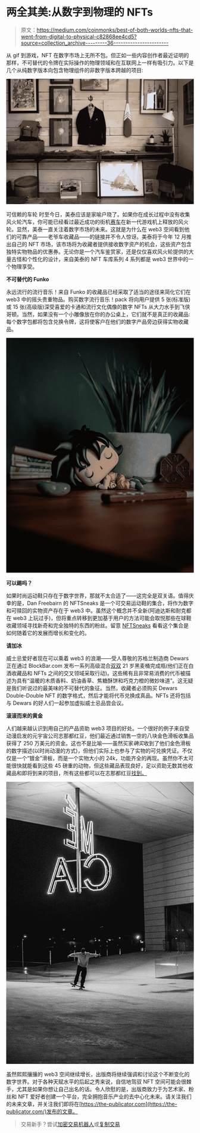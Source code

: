# 两全其美:从数字到物理的 NFTs

> 原文：<https://medium.com/coinmonks/best-of-both-worlds-nfts-that-went-from-digital-to-physical-c82868ee4cd5?source=collection_archive---------36----------------------->

从 gif 到游戏，NFT 在数字市场上无所不包。但正如一些内容创作者最近证明的那样，不可替代的令牌在实际操作的物理领域和在互联网上一样有吸引力。以下是几个从纯数字版本向包含物理组件的非数字版本跨越的项目:

![](img/0c35f628bbd6c18d2a7598427e74ee15.png)

可信赖的车轮
时至今日，美泰应该是家喻户晓了。如果你在成长过程中没有收集风火轮汽车，你可能已经看过最近成功的街机[赛车](https://www.xbox.com/en-AU/games/store/hot-wheels-unleashed/9nlcvdb447qz)在新一代游戏机上释放的风火轮。显然，美泰一直关注着数字市场的未来。这就是为什么在 web3 空间看到他们的可靠产品——老爷车收藏品——的链接并不令人惊讶。美泰将于今年 12 月推出自己的 NFT 市场，该市场将为收藏者提供接收数字资产的机会，这些资产包含独特实物物品的优惠券。无论你是一个汽车鉴赏家，还是仅仅喜欢风火轮提供的大量古怪和个性化的设计，来自美泰的 NFT 车库系列 4 系列都是 web3 世界中的一个物理享受。

**不可替代的 Funko**

永远流行的流行音乐！来自 Funko 的收藏品已经采取了适当的途径来简化它们在 web3 中的摇头贵重物品。购买数字流行音乐！pack 将向用户提供 5 张(标准版)或 15 张(高级版)深受喜爱的卡通和流行文化偶像的数字 NFTs 从大力水手到飞侠哥顿。当然，如果没有一个小雕像放在你的办公桌上，它们就不是真正的收藏品:每个数字包都将包含兑换令牌，这将使客户在他们的数字产品旁边获得实物收藏品。

![](img/66561e436c31bcb3ea19ba79e6c9c41c.png)

**可以踢吗？**

如果时尚运动鞋只存在于数字世界，那就不太合适了——这完全是双关语。值得庆幸的是，Dan Freebairn 的 NFTSneaks 是一个可交易运动鞋的集合，将作为数字和可赎回的实物资产存在于 web3 中。虽然这个概念并不全新(阿迪达斯和耐克都在 web3 上玩过手)，但将重点转移到更加基于用户的方法可能会取悦那些在球鞋收藏领域寻找新奇和完全独特的东西的粉丝。留意 [NFTSneaks](https://rarible.com/nftsneaks/owned) 看看这个集合是如何随着它的发展而增长和变化的。

**请加冰**

威士忌爱好者现在可以乘着 web3 的浪潮——受人尊敬的苏格兰制造商 Dewars 正在通过 BlockBar.com 发布一系列高级混合[双双](https://thewhiskeywash.com/whiskey-styles/scotch-whiskey/dewars-launches-its-first-nft-for-double-double-21-year-old/) 21 岁黑麦桶完成瓶(他们正在白酒收藏品和 NFTs 之间的交叉领域采取行动)。这些稀有且非常易消费的代币被描述为具有“温暖的木质香料、奶油香草、焦糖酥饼和巧克力橙的微妙味道”。这无疑是我们听说过的最美味的不可替代的象征。当然，收藏者必须购买 Dewars Double-Double NFT 的数字格式，然后才能将代币兑换成真品。NFTs 还将包括与 Dewars 的好人们一起参加虚拟威士忌品尝会议。

**滚滚而来的黄金**

人们越来越认识到用自己的产品资助 web3 项目的好处。一个很好的例子来自受动漫启发的元宇宙公司志那都红豆，他们最近通过销售一空的八块金色滑板收集品获得了 250 万美元的资金。这也不是比喻——虽然买家*确实*收到了他们金色滑板的数字描述(以时尚动漫的方式)，但他们实际上也参与了实物的可兑换凭证。不仅仅是一个“镀金”滑板，而是一个实物大小的 24k，功能齐全的再现。虽然你不太可能很快就能看到这些 45 磅重的动物，但这些藏品表现良好，足以资助无数其他收藏品和即将到来的项目，所有这些都可以在志那都红豆[找到。](https://www.azuki.com/garden)

![](img/812857be9f94189073eeb6cc8ef0dda6.png)

虽然熙熙攘攘的 web3 空间继续增长，出版商将继续强调和讨论这个不断变化的数字世界。对于各种天赋水平的后起之秀来说，自信地驾驭 NFT 空间可能会很棘手，尤其是如果你想让自己出名的话。令人欣慰的是，出版商致力于为艺术家、粉丝和 NFT 爱好者创建一个平台，完全拥抱音乐产业的去中心化未来。请关注我们的未来文章，并关注我们即将在[https://the-publicator.com](https://the-publicator.com/)发布的文章。

> 交易新手？尝试[加密交易机器人](/coinmonks/crypto-trading-bot-c2ffce8acb2a)或[复制交易](/coinmonks/top-10-crypto-copy-trading-platforms-for-beginners-d0c37c7d698c)